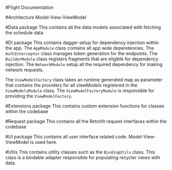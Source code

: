 #Flight Documentation

#Architecture
Model-View-ViewModel

#Data package
This contains all the data models associated with fetching the schedule data

#DI package
This contains dagger setup for dependency injection within the app. The `AppModule` class contains all app wide dependencies.
The `AuthInterceptor` class manages token generation for the endpoints. The `BuilderModule` class registers fragments that
are eligible for dependency injection. The `NetworkModule` setup all the required dependency for making network requests.

The `ViewModelFactory` class takes an runtime generated map as parameter that contains the providers for all viewModels 
registered in the `ViewModelsModule` class. The `ViewModelFactoryModule` is responsible for providing the `ViewModelFactory`.

#Extensions package
This contains custom extension functions for classes within the codebase

#Request package
This contains all the Retrofit request interfaces within the codebase

#UI package
This contains all user interface related code. Model-View-ViewModel is used here.

#Utils 
This contains utility classes such as the `BindingUtils` class. This class is a bindable adapter responsible for populating
recycler views with data.